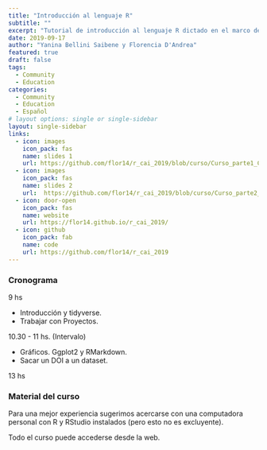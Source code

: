 ```yaml
---
title: "Introducción al lenguaje R"
subtitle: ""
excerpt: "Tutorial de introducción al lenguaje R dictado en el marco de las 48 JAIIO y del 11vo Congreso de AgroInformática"
date: 2019-09-17
author: "Yanina Bellini Saibene y Florencia D'Andrea"
featured: true
draft: false
tags:
  - Community
  - Education
categories:
  - Community
  - Education
  - Español
# layout options: single or single-sidebar
layout: single-sidebar
links:
  - icon: images
    icon_pack: fas
    name: slides 1
    url: https://github.com/flor14/r_cai_2019/blob/curso/Curso_parte1_CAI_2019.pdf
  - icon: images
    icon_pack: fas
    name: slides 2
    url:  https://github.com/flor14/r_cai_2019/blob/curso/Curso_parte2_CAI_2019_yani.pdf
  - icon: door-open
    icon_pack: fas
    name: website
    url: https://flor14.github.io/r_cai_2019/
  - icon: github
    icon_pack: fab
    name: code
    url: https://github.com/flor14/r_cai_2019
---
```


### Cronograma

9 hs

  * Introducción y tidyverse.
  * Trabajar con Proyectos.

10.30 - 11 hs. (Intervalo)

  * Gráficos. Ggplot2 y RMarkdown.
  * Sacar un DOI a un dataset.

13 hs

### Material del curso

Para una mejor experiencia sugerimos acercarse con una computadora personal con R y RStudio instalados (pero esto no es excluyente). 

Todo el curso puede accederse desde la web.